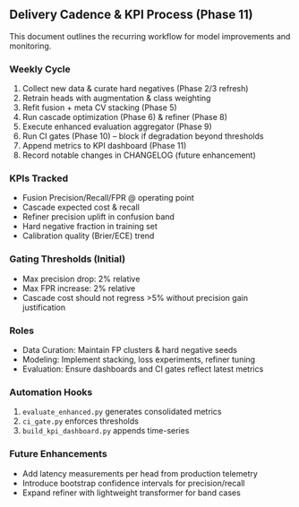 ## Delivery Cadence & KPI Process (Phase 11)

This document outlines the recurring workflow for model improvements and monitoring.

### Weekly Cycle
1. Collect new data & curate hard negatives (Phase 2/3 refresh)
2. Retrain heads with augmentation & class weighting
3. Refit fusion + meta CV stacking (Phase 5)
4. Run cascade optimization (Phase 6) & refiner (Phase 8)
5. Execute enhanced evaluation aggregator (Phase 9)
6. Run CI gates (Phase 10) – block if degradation beyond thresholds
7. Append metrics to KPI dashboard (Phase 11)
8. Record notable changes in CHANGELOG (future enhancement)

### KPIs Tracked
- Fusion Precision/Recall/FPR @ operating point
- Cascade expected cost & recall
- Refiner precision uplift in confusion band
- Hard negative fraction in training set
- Calibration quality (Brier/ECE) trend

### Gating Thresholds (Initial)
- Max precision drop: 2% relative
- Max FPR increase: 2% relative
- Cascade cost should not regress >5% without precision gain justification

### Roles
- Data Curation: Maintain FP clusters & hard negative seeds
- Modeling: Implement stacking, loss experiments, refiner tuning
- Evaluation: Ensure dashboards and CI gates reflect latest metrics

### Automation Hooks
1. `evaluate_enhanced.py` generates consolidated metrics
2. `ci_gate.py` enforces thresholds
3. `build_kpi_dashboard.py` appends time-series

### Future Enhancements
- Add latency measurements per head from production telemetry
- Introduce bootstrap confidence intervals for precision/recall
- Expand refiner with lightweight transformer for band cases
